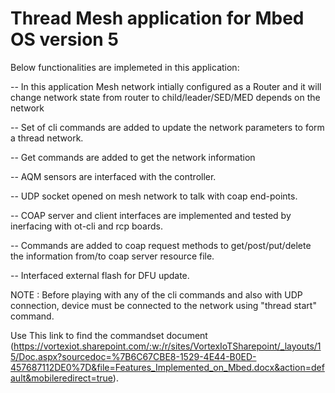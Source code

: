 # Thread Mesh application for Mbed OS version 5

Below functionalities are implemeted in this application:

-- In this application Mesh network intially configured as a Router and it will change network state from router to child/leader/SED/MED depends on the network

-- Set of cli commands are added to update the network parameters to form a thread network.

-- Get commands are added to get the network information

-- AQM sensors are interfaced with the controller.

-- UDP socket opened on mesh network to talk with coap end-points.

-- COAP server and client interfaces are implemented and tested by inerfacing with ot-cli and rcp boards.

-- Commands are added to coap request methods to get/post/put/delete the information from/to coap server resource file.

-- Interfaced external flash for DFU update.

NOTE : Before playing with any of the cli commands and also with UDP connection, device must be connected to the network using "thread start" command. 

Use This link to find the commandset document (https://vortexiot.sharepoint.com/:w:/r/sites/VortexIoTSharepoint/_layouts/15/Doc.aspx?sourcedoc=%7B6C67CBE8-1529-4E44-B0ED-457687112DE0%7D&file=Features_Implemented_on_Mbed.docx&action=default&mobileredirect=true).

